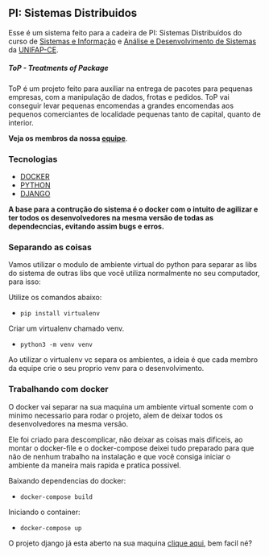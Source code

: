 ## PI: Sistemas Distribuidos

Esse é um sistema feito para a cadeira de PI: Sistemas Distribuídos do curso de <a href="https://unifapce.edu.br/cursos/sistemas-de-informacao/">Sistemas e Informação</a> e <a href="https://unifapce.edu.br/cursos/analise-e-desenvolvimento-de-sistemas/">Análise e Desenvolvimento de Sistemas</a> da <a href="https://unifapce.edu.br/">UNIFAP-CE</a>.

##### ToP - Treatments of Package

ToP é um projeto feito para auxiliar na entrega de pacotes para pequenas empresas, com a manipulação de dados, frotas e pedidos. ToP vai conseguir levar pequenas encomendas a grandes encomendas aos pequenos comerciantes de localidade pequenas tanto de capital, quanto de interior. 

<!-- COLOCAR O LINK DO GITHUB TEAM AQUI -->
<strong>Veja os membros da nossa <a href="https://github.com/orgs/ToP-Projeto-Integrador/people">equipe</a></strong>.

### Tecnologias

- [DOCKER](https://www.docker.com/)
- [PYTHON](https://www.python.org/)
- [DJANGO](https://www.djangoproject.com/)

<!-- COMPLETAR RESPONSAVEL PELO FRONT
- [BOOTSTRAP](https://getbootstrap.com/) 

-->

<!-- COMPLETAR RESPONSAVEL PELO BANCO
- [comment]: <> ([BANCO](https://www.postgresql.org/)

-->

<strong>A base para a contrução do sistema é o docker com o intuito de agilizar e ter todos os desenvolvedores na mesma versão de todas as dependecncias, evitando assim bugs e erros.</strong>

### Separando as coisas

Vamos utilizar o modulo de ambiente virtual do python para separar as libs do sistema de outras libs que você utiliza normalmente no seu computador, para isso:

Utilize os comandos abaixo:
- ```pip install virtualenv```


Criar um virtualenv chamado venv.
- ```python3 -m venv venv``` 

Ao utilizar o virtualenv vc separa os ambientes, a ideia é que cada membro da equipe crie o seu proprio venv para o desenvolvimento.

### Trabalhando com docker

O docker vai separar na sua maquina um ambiente virtual somente com o minimo necessario para rodar o projeto, alem de deixar todos os desenvolvedores na mesma versão.

Ele foi criado para descomplicar, não deixar as coisas mais dificeis, ao montar o docker-file e o docker-compose deixei tudo preparado para que não de nenhum trabalho na instalação e que você consiga iniciar o ambiente da maneira mais rapida e pratica possivel.


Baixando dependencias do docker:
- ```docker-compose build```

Iniciando o container:
- ```docker-compose up```

O projeto django já esta aberto na sua maquina <a href="0.0.0.0:80">clique aqui</a>, bem facil né?
